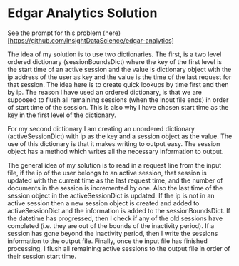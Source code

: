 # Edgar Analytics Solution

See the prompt for this problem (here)[https://github.com/InsightDataScience/edgar-analytics]

The idea of my solution is to use two dictionaries. The first, is a two level ordered dictionary (sessionBoundsDict) where the key of the first level is the start time of an active session and the value is dictionary object with the ip address of the user as key and the value is the time of the last request for that session. The idea here is to create quick lookups by time first and then by ip. The reason I have used an ordered dictionary, is that we are supposed to flush all remaining sessions (when the input file ends) in order of start time of the session. This is also why I have chosen start time as the key in the first level of the dictionary.

For my second dictionary I am creating an unordered dictionary (activeSessionDict) with ip as the key and a session object as the value. The use of this dictionary is that it makes writing to output easy. The session object has a method which writes all the necessary information to output.

The general idea of my solution is to read in a request line from the input file, if the ip of the user belongs to an active session, that session is updated with the current time as the last request time, and the number of documents in the session is incremented by one. Also the last time of the session object in the activeSessionDict is updated. If the ip is not in an active session then a new session object is created and added to activeSessionDict and the information is added to the sessionBoundsDict. If the datetime has progressed, then I check if any of the old sessions have completed (i.e. they are out of the bounds of the inactivity period). If a session has gone beyond the inactivity period, then I write the sessions information to the output file. Finally, once the input file has finished processing, I flush all remaining active sessions to the output file in order of their session start time.
